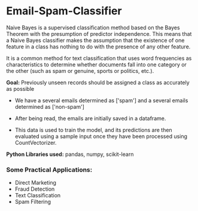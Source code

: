 # Email-Spam-Classifier

Naive Bayes is a supervised classification method based on the Bayes Theorem with the presumption of predictor independence. This means that a Naive Bayes classifier makes the assumption that the existence of one feature in a class has nothing to do with the presence of any other feature.

It is a common method for text classification that uses word frequencies as characteristics to determine whether documents fall into one category or the other (such as spam or genuine, sports or politics, etc.).

**Goal:** Previously unseen records should be assigned a class as accurately as possible

* We have a several emails determined as ['spam']
and a several emails determined as ['non-spam']

* After being read, the emails are initially saved in a dataframe. 

* This data is used to train the model, and its predictions are then evaluated using a sample input once they have been processed using CountVectorizer.

**Python Libraries used:** pandas, numpy, scikit-learn

### Some Practical Applications:
* Direct Marketing
* Fraud Detection
* Text Classification
* Spam Filtering
